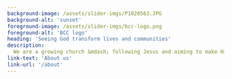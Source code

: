 ```yaml
---
background-image: /assets/slider-imgs/P1020563.JPG
background-alt: 'sunset'
foreground-image: /assets/slider-imgs/bcc-logo.png
foreground-alt: 'BCC logo'
heading: 'Seeing God transform lives and communities'
description:
  We are a growing church &mdash; following Jesus and aiming to make Him known across Belper and wider afield
link-text: 'About us'
link-url: '/about'
---
```

